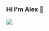 ### Hi I'm Alex 👋

<p align=”center”>
<a href=”https://www.linkedin.com/in/alex-morifusa/”>
<img src=”https://img.shields.io/badge/LinkedIn-blue?style=flat&logo=linkedin&labelColor=blue">
</a>
</p>
